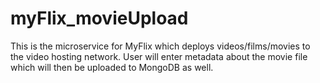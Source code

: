 # myFlix_movieUpload
This is the microservice for MyFlix which deploys videos/films/movies to the video hosting network. 
User will enter metadata about the movie file which will then be uploaded to MongoDB as well. 
